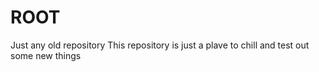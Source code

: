 # ROOT
Just any old repository
This repository is just a plave to chill and test out some new things

